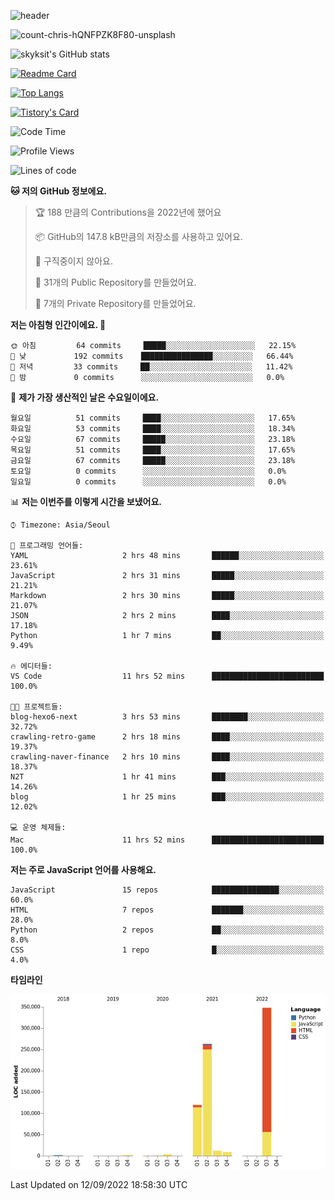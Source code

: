 <!-- Header -->
![header](https://capsule-render.vercel.app/api?type=waving&color=auto&text=Hi%20there👋&textBg=true&animation=twinkling&fontSize=40)

<!-- title image -->
![count-chris-hQNFPZK8F80-unsplash](https://user-images.githubusercontent.com/20593462/186829883-69329c21-f07c-49b2-a545-bfd851b7c943.jpg)

<!-- github stats -->
![skyksit's GitHub stats](https://github-readme-stats.vercel.app/api?username=skyksit&show_icons=true&theme=radical)

[![Readme Card](https://github-readme-stats.vercel.app/api/pin/?username=skyksit&repo=react-native-todo-app-tdd&theme=radical)](https://github.com/skyksit/react-native-todo-app-tdd)

[![Top Langs](https://github-readme-stats.vercel.app/api/top-langs/?username=skyksit&layout=compact&theme=radical)](https://github.com/skyksit/)

[![Tistory's Card](https://github-readme-tistory-card.vercel.app/api/badge?name=skyksit&theme=kakao)](https://github.com/skyksit/)

<!--START_SECTION:waka-->
![Code Time](http://img.shields.io/badge/Code%20Time-26%20hrs%2028%20mins-blue)

![Profile Views](http://img.shields.io/badge/Profile%20Views-0-blue)

![Lines of code](https://img.shields.io/badge/%EC%A0%80%EB%8A%94%20%EC%97%AC%ED%83%9C%EA%B9%8C%EC%A7%80%20-759%20Thousand%20%EC%A4%84%EC%9D%98%20%EC%BD%94%EB%93%9C%EB%A5%BC%20%EC%9E%91%EC%84%B1%ED%96%88%EC%96%B4%EC%9A%94.-blue)

**🐱 저의 GitHub 정보에요.** 

> 🏆 188 만큼의 Contributions을 2022년에 했어요
 > 
> 📦 GitHub의 147.8 kB만큼의 저장소를 사용하고 있어요. 
 > 
> 🚫 구직중이지 않아요.
 > 
> 📜 31개의 Public Repository를 만들었어요. 
 > 
> 🔑 7개의 Private Repository를 만들었어요.  
 > 
**저는 아침형 인간이에요. 🐤** 

```text
🌞 아침         64 commits     █████░░░░░░░░░░░░░░░░░░░░   22.15% 
🌆 낮　         192 commits    ████████████████░░░░░░░░░   66.44% 
🌃 저녁         33 commits     ██░░░░░░░░░░░░░░░░░░░░░░░   11.42% 
🌙 밤　         0 commits      ░░░░░░░░░░░░░░░░░░░░░░░░░   0.0%

```
📅 **제가 가장 생산적인 날은 수요일이에요.** 

```text
월요일          51 commits     ████░░░░░░░░░░░░░░░░░░░░░   17.65% 
화요일          53 commits     ████░░░░░░░░░░░░░░░░░░░░░   18.34% 
수요일          67 commits     █████░░░░░░░░░░░░░░░░░░░░   23.18% 
목요일          51 commits     ████░░░░░░░░░░░░░░░░░░░░░   17.65% 
금요일          67 commits     █████░░░░░░░░░░░░░░░░░░░░   23.18% 
토요일          0 commits      ░░░░░░░░░░░░░░░░░░░░░░░░░   0.0% 
일요일          0 commits      ░░░░░░░░░░░░░░░░░░░░░░░░░   0.0%

```


📊 **저는 이번주를 이렇게 시간을 보냈어요.** 

```text
⌚︎ Timezone: Asia/Seoul

💬 프로그래밍 언어들: 
YAML                     2 hrs 48 mins       ██████░░░░░░░░░░░░░░░░░░░   23.61% 
JavaScript               2 hrs 31 mins       █████░░░░░░░░░░░░░░░░░░░░   21.21% 
Markdown                 2 hrs 30 mins       █████░░░░░░░░░░░░░░░░░░░░   21.07% 
JSON                     2 hrs 2 mins        ████░░░░░░░░░░░░░░░░░░░░░   17.18% 
Python                   1 hr 7 mins         ██░░░░░░░░░░░░░░░░░░░░░░░   9.49%

🔥 에디터들: 
VS Code                  11 hrs 52 mins      █████████████████████████   100.0%

🐱‍💻 프로젝트들: 
blog-hexo6-next          3 hrs 53 mins       ████████░░░░░░░░░░░░░░░░░   32.72% 
crawling-retro-game      2 hrs 18 mins       ████░░░░░░░░░░░░░░░░░░░░░   19.37% 
crawling-naver-finance   2 hrs 10 mins       ████░░░░░░░░░░░░░░░░░░░░░   18.37% 
N2T                      1 hr 41 mins        ███░░░░░░░░░░░░░░░░░░░░░░   14.26% 
blog                     1 hr 25 mins        ███░░░░░░░░░░░░░░░░░░░░░░   12.02%

💻 운영 체제들: 
Mac                      11 hrs 52 mins      █████████████████████████   100.0%

```

**저는 주로 JavaScript 언어를 사용해요.** 

```text
JavaScript               15 repos            ███████████████░░░░░░░░░░   60.0% 
HTML                     7 repos             ███████░░░░░░░░░░░░░░░░░░   28.0% 
Python                   2 repos             ██░░░░░░░░░░░░░░░░░░░░░░░   8.0% 
CSS                      1 repo              █░░░░░░░░░░░░░░░░░░░░░░░░   4.0%

```


**타임라인**

![Chart not found](https://raw.githubusercontent.com/skyksit/skyksit/main/charts/bar_graph.png) 


 Last Updated on 12/09/2022 18:58:30 UTC
<!--END_SECTION:waka-->

<!--
**skyksit/skyksit** is a ✨ _special_ ✨ repository because its `README.md` (this file) appears on your GitHub profile.

Here are some ideas to get you started:

- 🔭 I’m currently working on ...
- 🌱 I’m currently learning ...
- 👯 I’m looking to collaborate on ...
- 🤔 I’m looking for help with ...
- 💬 Ask me about ...
- 📫 How to reach me: ...
- 😄 Pronouns: ...
- ⚡ Fun fact: ...
-->
